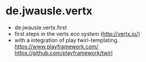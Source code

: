 # de.jwausle.vertx

-  de.jwausle.vertx.first
 -  first steps in the vertx eco system (http://vertx.io/)
 -  with a integration of play twirl-templating. <br/>
    https://www.playframework.com/ <br/>
    https://github.com/playframework/twirl
 
